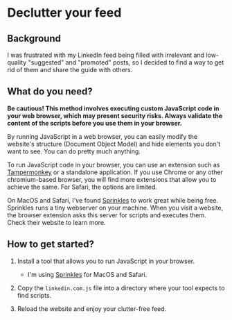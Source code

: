 # Declutter your feed

## Background
I was frustrated with my LinkedIn feed being filled with irrelevant and low-quality "suggested" and "promoted" posts, so I decided to find a way to get rid of them and share the guide with others.

## What do you need?
**Be cautious! This method involves executing custom JavaScript code in your web browser, which may present security risks. Always validate the content of the scripts before you use them in your browser.**

By running JavaScript in a web browser, you can easily modify the website's structure (Document Object Model) and hide elements you don't want to see. You can do pretty much anything.

To run JavaScript code in your browser, you can use an extension such as [Tampermonkey](https://chromewebstore.google.com/detail/tampermonkey/dhdgffkkebhmkfjojejmpbldmpobfkfo) or a standalone application. If you use Chrome or any other chromium-based browser, you will find more extensions that allow you to achieve the same. For Safari, the options are limited.

On MacOS and Safari, I've found [Sprinkles](https://getsprinkles.app) to work great while being free. Sprinkles runs a tiny webserver on your machine. When you visit a website, the browser extension asks this server for scripts and executes them. Check their website to learn more.

## How to get started?

1. Install a tool that allows you to run JavaScript in your browser.
    - I'm using [Sprinkles](https://getsprinkles.app) for MacOS and Safari.

2. Copy the `linkedin.com.js` file into a directory where your tool expects to find scripts.

3. Reload the website and enjoy your clutter-free feed.